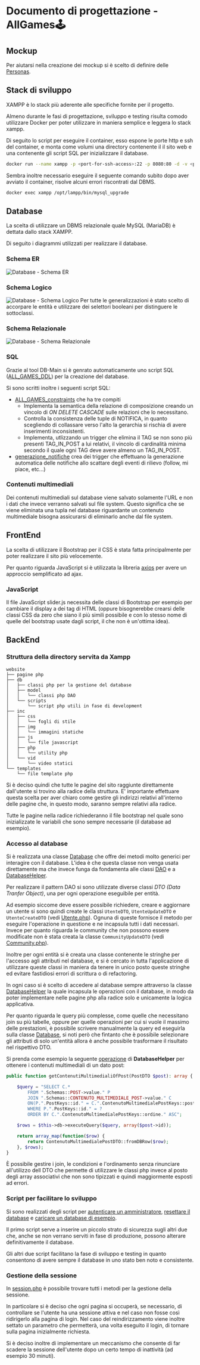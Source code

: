 # Documento di progettazione - **AllGames🕹️**


## Mockup
Per aiutarsi nella creazione dei mockup si è scelto di definire delle [Personas](Personas.md). 


## Stack di sviluppo
XAMPP è lo stack più aderente alle specifiche fornite per il progetto.

Almeno durante le fasi di progettazione, sviluppo e testing risulta comodo utilizzare Docker per poter utilizzare in maniera semplice e leggera lo stack xampp.

Di seguito lo script per eseguire il container, esso espone le porte http e ssh del container, e monta come volumi una directory contenente il il sito web e una contenente gli script SQL per inizializzare il database.
```sh
docker run --name xampp -p <port-for-ssh-access>:22 -p 8080:80 -d -v <path-to-website-folder>:/www -v <path-to-db-sql-scripts-folder>:/allgames/db/scripts -v <path-to-sample-data-folder>:/allgames/sample-data tomsik68/xampp
```

Sembra inoltre necessario eseguire il seguente comando subito dopo aver avviato il container, risolve alcuni errori riscontrati dal DBMS.
```sh
docker exec xampp /opt/lampp/bin/mysql_upgrade
```


## Database

La scelta di utilizzare un DBMS relazionale quale MySQL (MariaDB) è dettata dallo stack XAMPP.

Di seguito i diagrammi utilizzati per realizzare il database.

### Schema ER
![Database - Schema ER](./img/db/Schema%20ER.png)

### Schema Logico
![Database - Schema Logico](./img/db/Schema%20Logico.png)
Per tutte le generalizzazioni è stato scelto di accorpare le entità e utilizzare dei selettori booleani per distinguere le sottoclassi.

### Schema Relazionale
![Database - Schema Relazionale](./img/db/Schema%20Relazionale.png)

### SQL
Grazie al tool DB-Main si è genrato automaticamente uno script SQL ([ALL_GAMES_DDL](../db/ALL_GAMES_DDL.sql)) per la creazione del database.

Si sono scritti inoltre i seguenti script SQL:
- [ALL_GAMES_constraints](../db/ALL_GAMES_constraints.sql) che ha tre compiti
    - Implementa la semantica della relazione di composizione creando un vincolo di *ON DELETE CASCADE* sulle relazioni che lo necessitano.
    - Controlla la consistenza delle tuple di NOTIFICA, in quanto scegliendo di collassare verso l'alto la gerarchia si rischia di avere inserimenti inconsistenti.
    - Implementa, utlizzando un trigger che elimina il TAG se non sono più presenti TAG_IN_POST a lui relativi, il vincolo di cardinalità minima secondo il quale ogni TAG deve avere almeno un TAG_IN_POST.
- [generazione_notifiche](../db/generazione_notifiche.sql) crea dei trigger che effettuano la generazione automatica delle notifiche allo scattare degli eventi di rilievo (follow, mi piace, etc...)

### Contenuti multimediali
Dei contenuti multimediali sul database viene salvato solamente l'URL e non i dati che invece verranno salvati sul file system.
Questo significa che se viene eliminata una tupla nel database riguardante un contenuto multimediale bisogna assicurarsi di eliminarlo anche dal file system.

## FrontEnd

La scelta di utilizzare il Bootstrap per il CSS è stata fatta principalmente per poter realizzare il sito più velocemente.

Per quanto riguarda JavaScript si è utilizzata la libreria [axios](https://axios-http.com) per avere un approccio semplificato ad ajax.

### JavaScript

Il file JavaScript slider.js necessita delle classi di Bootstrap per esempio per cambiare il display a dei tag di HTML 
(oppure bisognerebbe crearsi delle classi CSS da zero che siano il più simili possibile e con lo stesso nome di quelle del bootstrap usate dagli script, il che non è un'ottima idea).

## BackEnd

### Struttura della directory servita da Xampp
```
website
├── pagine php
├── db
│   ├── classi php per la gestione del database
│   ├── model
│   │   └── classi php DAO
│   └── scripts
│       └── script php utili in fase di development
├── inc
│   ├── css
│   │   └── fogli di stile
│   ├── img
│   │   └── immagini statiche
│   ├── js
│   │   └── file javascript
│   ├── php
│   │   └── utility php
│   └── vid
│       └── video statici
└── templates
    └── file template php
```

Si è deciso quindi che tutte le pagine del sito raggiunte direttamente dall'utente si trovino alla radice della struttura. E' importante effettuare questa scelta per aver chiaro come gestire gli indirizzi relativi all'interno delle pagine che, in questo modo, saranno sempre relativi alla radice.

Tutte le pagine nella radice richiederanno il file bootstrap nel quale sono inizializzate le variabili che sono sempre necessarie (il database ad esempio).

### Accesso al database
Si è realizzata una classe [Database](../website/db/Database.php) che offre dei metodi molto generici per interagire con il database. L'idea è che questa classe non venga usata direttamente ma che invece funga da fondamenta alle classi [DAO](../website/db/model) e a [DatabaseHelper](../website/db/DatabaseHelper.php).

Per realizzare il pattern DAO si sono utilizzate diverse classi *DTO (Data Tranfer Object)*, una per ogni operazione eseguibile per entità.

Ad esempio siccome deve essere possibile richiedere, creare e aggiornare un utente si sono quindi create le classi `UtenteDTO`, `UtenteUpdateDTO` e `UtenteCreateDTO` (vedi [Utente.php](../website/db/model/Utente.php)). Ognuna di queste fornisce il metodo per eseguire l'operazione in questione e ne incapsula tutti i dati necessari.
Invece per quanto riguarda le community che non possono essere modificate non è stata creata la classe `CommunityUpdateDTO` (vedi [Community.php](../website/db/model/Community.php)).

Inoltre per ogni entità si è creata una classe contenente le stringhe per l'accesso agli attributi nel database, e si è cercato in tutta l'applicazione di utilizzare queste classi in maniera da tenere in unico posto queste stringhe ed evitare fastidiosi errori di scrittura o di refactoring.

In ogni caso si è scelto di accedere al database sempre attraverso la classe [DatabaseHelper](../website/db/DatabaseHelper.php) la quale incapsula le operazioni con il database, in modo da poter implementare nelle pagine php alla radice solo e unicamente la logica applicativa.

Per quanto riguarda le query più complesse, come quelle che necessitano join su più tabelle, oppure per quelle operazioni per cui si vuole il massimo delle prestazioni, è possibile scrivere manualmente la query ed eseguirla sulla classe [Database](../website/db/Database.php), si noti però che fintanto che è possibile selezionare gli attributi di solo un'entità allora è anche possibile trasformare il risultato nel rispettivo DTO.

Si prenda come esempio la seguente [operazione](../website/db/DatabaseHelper.php#L91) di **DatabaseHelper** per ottenere i contenuti multimediali di un dato post:
```php
public function getContenutiMultimedialiOfPost(PostDTO $post): array {

    $query = "SELECT C.*
        FROM ".Schemas::POST->value." P
        JOIN ".Schemas::CONTENUTO_MULTIMEDIALE_POST->value." C
        ON(P.".PostKeys::id." = C.".ContenutoMultimedialePostKeys::post.")
        WHERE P.".PostKeys::id." = ?
        ORDER BY C.".ContenutoMultimedialePostKeys::ordine." ASC";

    $rows = $this->db->executeQuery($query, array($post->id));

    return array_map(function($row) {
        return ContenutoMultimedialePostDTO::fromDBRow($row);
    }, $rows);
}
```
È possibile gestire i join, le condizioni e l'ordinamento senza rinunciare all'utilizzo dell DTO che permette di utilizzare le classi php invece al posto degli array associativi che non sono tipizzati e quindi maggiormente esposti ad errori.

### Script per facilitare lo sviluppo
Si sono realizzati degli script per [autenticare un amministratore](../website/db/scripts/authenticateAdmin.php), [resettare il database](../website/db/scripts/resetDB.php) e [caricare un database di esempio](../website/db/scripts/loadSampleDB.php).

Il primo script serve a inserire un piccolo strato di sicurezza sugli altri due che, anche se non verrano serviti in fase di produzione, possono alterare definitivamente il database.

Gli altri due script facilitano la fase di sviluppo e testing in quanto consentono di avere sempre il database in uno stato ben noto e consistente.

### Gestione della sessione
In [session.php](../website/inc/php/session.php) è possibile trovare tutti i metodi per la gestione della sessione.

In particolare si è deciso che ogni pagina si occuperà, se necessario, di controllare se l'utente ha una sessione attiva e nel caso non fosse così ridirigerlo alla pagina di login. Nel caso del reindirizzamento viene inoltre settato un parametro che permetterà, una volta eseguito il login, di tornare sulla pagina inizialmente richiesta.

Si è deciso inoltre di implementare un meccanismo che consente di far scadere la sessione dell'utente dopo un certo tempo di inattività (ad esempio 30 minuti).
